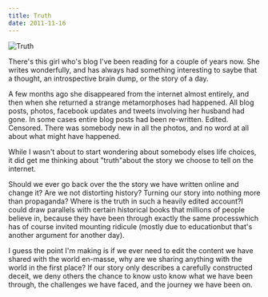 ```yaml
---
title: Truth
date: 2011-11-16
---
```


![Truth](https://source.unsplash.com/9ZQzrLWV52M/1600x900)

There's this girl who's blog I've been reading for a couple of years now. She writes wonderfully, and has always had something interesting to saybe that a thought, an introspective brain dump, or the story of a day.

A few months ago she disappeared from the internet almost entirely, and then when she returned a strange metamorphoses had happened. All blog posts, photos, facebook updates and tweets involving her husband had gone. In some cases entire blog posts had been re-written. Edited. Censored. There was somebody new in all the photos, and no word at all about what might have happened.

While I wasn't about to start wondering about somebody elses life choices, it did get me thinking about "truth"about the story we choose to tell on the internet.

Should we ever go back over the the story we have written online and change it? Are we not distorting history? Turning our story into nothing more than propaganda? Where is the truth in such a heavily edited account?I could draw parallels with certain historical books that millions of people believe in, because they have been through exactly the same processwhich has of course invited mounting ridicule (mostly due to educationbut that's another argument for another day).

I guess the point I'm making is if we ever need to edit the content we have shared with the world en-masse, why are we sharing anything with the world in the first place? If our story only describes a carefully constructed deceit, we deny others the chance to know usto know what we have been through, the challenges we have faced, and the journey we have been on.